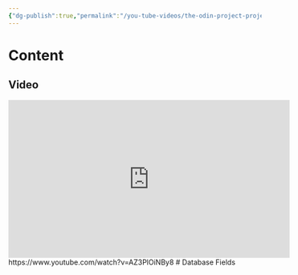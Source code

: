 ```yaml
---
{"dg-publish":true,"permalink":"/you-tube-videos/the-odin-project-project-library-js-classes-lesson/","updated":"2025-01-30T23:38:19-05:00"}
---
```


# Content
## Video
<iframe width="560" height="315" src="https://www.youtube.com/embed/AZ3PlOiNBy8?si=r7MHqMChYU7YlDws" title="YouTube video player" frameborder="0" allow="accelerometer; autoplay; clipboard-write; encrypted-media; gyroscope; picture-in-picture; web-share" referrerpolicy="strict-origin-when-cross-origin" allowfullscreen></iframe>
https://www.youtube.com/watch?v=AZ3PlOiNBy8
# Database Fields